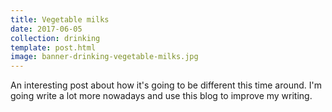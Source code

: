 ```yaml
---
title: Vegetable milks
date: 2017-06-05
collection: drinking
template: post.html
image: banner-drinking-vegetable-milks.jpg
---
```


An interesting post about how it's going to be different this time around. I'm going write a lot more nowadays and use this blog to improve my writing.